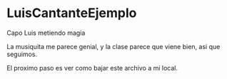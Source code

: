 # LuisCantanteEjemplo
Capo Luis metiendo magia

La musiquita me parece genial, y la clase parece que viene bien,
asi que seguimos. 

El proximo paso es ver como bajar este archivo a mi local.
